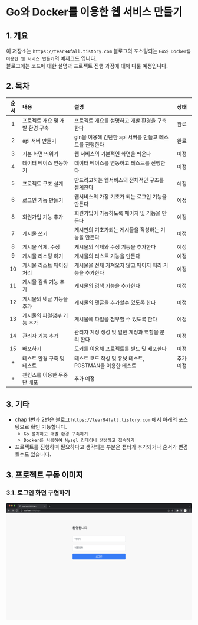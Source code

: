 # Go와 Docker를 이용한 웹 서비스 만들기

## 1. 개요

이 저장소는 `https://tear94fall.tistory.com` 블로그의 포스팅되는 `Go와 Docker를 이용한 웹 서비스 만들기`의 예제코드 입니다.  
블로그에는 코드에 대한 설명과 프로젝트 진행 과정에 대해 다룰 예정입니다.  

## 2. 목차

|순서|내용|설명|상태|
|:--:|:---|:---|:---:|
|1|프로젝트 개요 및 개발 환경 구축|프로젝트 개요를 설명하고 개발 환경을 구축한다|완료|
|2|api 서버 만들기|gin을 이용해 간단한 api 서버를 만들고 테스트를 진행한다|완료|
|3|기본 화면 띄위기|웹 서비스의 기본적인 화면을 띄운다|예정|
|4|데이터 베이스 연동하기|데이터 베이스를 연동하고 테스트를 진행한다|예정|
|5|프로젝트 구조 설계|만드려고하는 웹서비스의 전체적인 구조를 설계한다|예정|
|6|로그인 기능 만들기|웹서비스의 가장 기초가 되는 로그인 기능을 만든다|예정|
|8|회원가입 기능 추가|회원가입이 가능하도록 페이지 및 기능을 만든다|예정|
|7|게시물 쓰기|게시판의 기초가되는 게시물을 작성하는 기능을 만든다|예정|
|8|게시물 삭제, 수정|게시물의 삭제와 수정 기능을 추가한다|예정|
|9|게시물 리스팅 하기|게시물의 리스트 기능을 만든다|예정|
|10|게시물 리스트 페이징 처리|게시물을 전체 가져오지 않고 페이지 처리 기능을 추가한다|예정|
|11|게시물 검색 기능 추가|게시물의 검색 기능을 추가한다|예정|
|12|게시물의 댓글 기능을 추가|게시물의 댓글을 추가할수 있도록 한다|예정|
|13|게시물의 파일첨부 기능 추가|게시물에 파일을 첨부할 수 있도록 한다|예정|
|14|관리자 기능 추가|관리자 계정 생성 및 일반 계정과 역할을 분리 한다|예정|
|15|배포하기|도커를 이용해 프로젝트를 빌드 및 배포한다|예정|
|+|테스트 환경 구축 및 테스트|테스트 코드 작성 및 유닛 테스트, POSTMAN을 이용한 테스트|추가 예정|
|+|젠킨스를 이용한 무중단 배포|추가 예정|

## 3. 기타

* chap 1번과 2번은 블로그 `https://tear94fall.tistory.com` 에서 아래의 포스팅으로 확인 가능합니다. 
    * `Go 설치하고 개발 환경 구축하기`  
    * `Docker를 사용하여 Mysql 컨테이너 생성하고 접속하기`  
* 프로젝트를 진행하며 필요하다고 생각되는 부분은 챕터가 추가되거나 순서가 변경 될수도 있습니다.

## 3. 프로젝트 구동 이미지

### 3.1. 로그인 화면 구현하기

![ex_screenshot](./images/login_page.png)